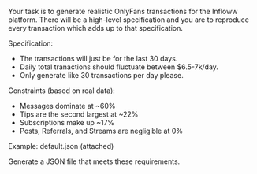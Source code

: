 Your task is to generate realistic OnlyFans transactions for the Infloww platform. There will be a high-level specification and you are to reproduce every transaction which adds up to that specification.

Specification:
- The transactions will just be for the last 30 days.
- Daily total tranactions should fluctuate between $6.5-7k/day.
- Only generate like 30 transactions per day please.

Constraints (based on real data):
- Messages dominate at ~60%
- Tips are the second largest at ~22%
- Subscriptions make up ~17%
- Posts, Referrals, and Streams are negligible at 0%

Example: default.json (attached)

Generate a JSON file that meets these requirements.